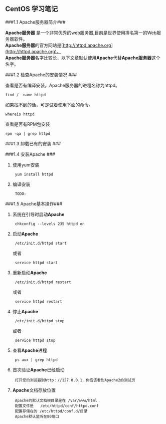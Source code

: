 ## CentOS 学习笔记 ##

###1.1 Apache服务器简介###

**Apache服务器** 是一个非常优秀的web服务器,目前是世界使用排名第一的Web服务器软件。  
**Apache服务器**的官方网站是[http://httpd.apache.org](http://httpd.apache.org)。  
**Apache服务器**名字比较长，以下文章默认使用**Apache**代替**Apache服务器**这个名字。

###1.2 检查Apache的安装情况 ###

查看是否有编译安装。Apache服务器的进程名称为httpd。

    find / -name httpd

如果找不到的话，可是试着使用下面的命令。

    whereis httpd

查看是否有RPM包安装

    rpm -qa | grep httpd

###1.3 卸载已有的安装 ###



###1.4 安装Apache ###
1. 使用yum安装

		yum install httpd

2. 编译安装

		TODO:

###1.5 Apache基本操作###

1. 系统在引导时启动**Apache**

		chkconfig --levels 235 httpd on

2. 启动**Apache**

		/etc/init.d/httpd start
	
	或者

		service httpd start 

3. 重新启动**Apache**

		/etc/init.d/httpd restart

	或者
	
		service httpd restart


4. 停止**Apache**
	
		/etc/init.d/httpd stop

	或者
	
		service httpd stop

5. 查看**Apache**进程

		ps aux | grep httpd

6. 首次验证**Apache**已经启动

		打开您的浏览器到http：//127.0.0.1，你应该看到Apache2的测试页

7. **Apache**文档存放位置

		Apache的默认文档根目录是在 /var/www/html
		配置文件是   /etc/httpd/conf/httpd.conf
		配置存储在的 /etc/httpd/conf.d/目录
		Apache默认监听在80端口
